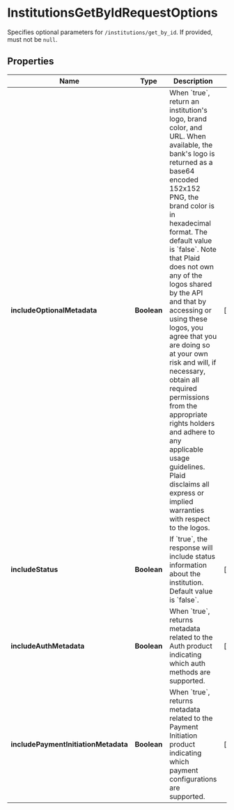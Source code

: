 

# InstitutionsGetByIdRequestOptions

Specifies optional parameters for `/institutions/get_by_id`. If provided, must not be `null`.

## Properties

| Name | Type | Description | Notes |
|------------ | ------------- | ------------- | -------------|
|**includeOptionalMetadata** | **Boolean** | When &#x60;true&#x60;, return an institution&#39;s logo, brand color, and URL. When available, the bank&#39;s logo is returned as a base64 encoded 152x152 PNG, the brand color is in hexadecimal format. The default value is &#x60;false&#x60;.  Note that Plaid does not own any of the logos shared by the API and that by accessing or using these logos, you agree that you are doing so at your own risk and will, if necessary, obtain all required permissions from the appropriate rights holders and adhere to any applicable usage guidelines. Plaid disclaims all express or implied warranties with respect to the logos. |  [optional] |
|**includeStatus** | **Boolean** | If &#x60;true&#x60;, the response will include status information about the institution. Default value is &#x60;false&#x60;. |  [optional] |
|**includeAuthMetadata** | **Boolean** | When &#x60;true&#x60;, returns metadata related to the Auth product indicating which auth methods are supported. |  [optional] |
|**includePaymentInitiationMetadata** | **Boolean** | When &#x60;true&#x60;, returns metadata related to the Payment Initiation product indicating which payment configurations are supported. |  [optional] |



